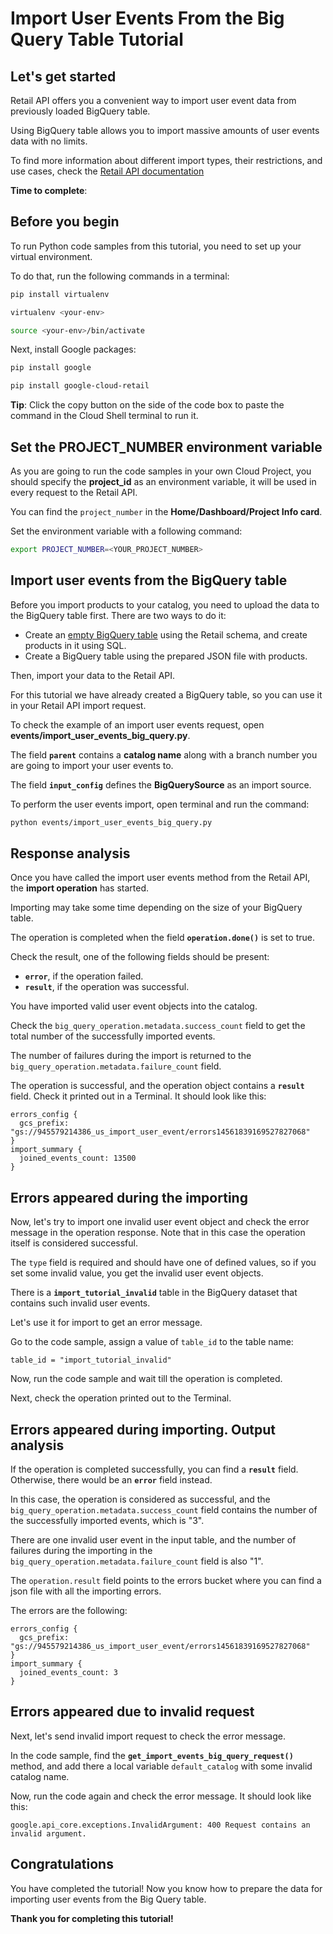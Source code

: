 # **Import User Events From the Big Query Table Tutorial**

## Let's get started

Retail API offers you a convenient way to import user event data from previously loaded BigQuery table.

Using BigQuery table allows you to import massive amounts of user events data with no limits.

To find more information about different import types, their restrictions, and use cases, check the [Retail API documentation](https://cloud.google.com/retail/docs/import-user-events#considerations)

**Time to complete**: 
<walkthrough-tutorial-duration duration="3.0"></walkthrough-tutorial-duration>

## Before you begin

To run Python code samples from this tutorial, you need to set up your virtual environment.

To do that, run the following commands in a terminal:
```bash
pip install virtualenv
```
```bash
virtualenv <your-env>
```
```bash
source <your-env>/bin/activate
```
Next, install Google packages:
```bash
pip install google
```
```bash
pip install google-cloud-retail
```

**Tip**: Click the copy button on the side of the code box to paste the command in the Cloud Shell terminal to
run it.

## Set the PROJECT_NUMBER environment variable

As you are going to run the code samples in your own Cloud Project, you should specify the **project_id** as an environment variable, it will be used in every request to the Retail API.

You can find the ```project_number``` in the **Home/Dashboard/Project Info card**.

Set the environment variable with a following command:
```bash
export PROJECT_NUMBER=<YOUR_PROJECT_NUMBER>
```

## Import user events from the BigQuery table

Before you import products to your catalog, you need to upload the data to the BigQuery table first. There are two ways to do it:

 - Create an [empty BigQuery table](https://cloud.google.com/bigquery/docs/tables#creating_an_empty_table_with_a_schema_definition)
  using the Retail schema, and create products in it using SQL.
 - Create a BigQuery table using the prepared JSON file with products. 

Then, import your data to the Retail API.

For this tutorial we have already created a BigQuery table, so you can use it in your Retail API import request.

To check the example of an import user events request, open **events/import_user_events_big_query.py**.

The field **```parent```** contains a **catalog name** along with a branch number you are going to import your
user events to.

The field **```input_config```** defines the **BigQuerySource** as an import source.

To perform the user events import, open terminal and run the command:

```bash
python events/import_user_events_big_query.py
```

## Response analysis

Once you have called the import user events method from the Retail API, the **import operation** has started.

Importing may take some time depending on the size of your BigQuery table.

The operation is completed when the field **```operation.done()```** is set to true. 

Check the result, one of the following fields should be present:
 - **```error```**, if the operation failed.
 - **```result```**, if the operation was successful.

You have imported valid user event objects into the catalog.

Check the ```big_query_operation.metadata.success_count``` field to get the total number of the successfully imported events.

The number of failures during the import is returned to the ```big_query_operation.metadata.failure_count``` field.

The operation is successful, and the operation object contains a **```result```** field.
Check it printed out in a Terminal. It should look like this: 

```
errors_config {
  gcs_prefix: "gs://945579214386_us_import_user_event/errors14561839169527827068"
}
import_summary {
  joined_events_count: 13500
}
```

## Errors appeared during the importing

Now, let's try to import one invalid user event object and check the error message in the operation response. Note that in this case the operation itself is considered successful.

The ```type``` field is required and should have one of defined values, so if you set some invalid value, you get the invalid user event objects. 

There is a **```import_tutorial_invalid```** table in the BigQuery dataset that contains such invalid user events.

Let's use it for import to get an error message.

Go to the code sample, assign a value of ```table_id``` to the table name:

```table_id = "import_tutorial_invalid"```

Now, run the code sample and wait till the operation is completed. 

Next, check the operation printed out to the Terminal.

## Errors appeared during importing. Output analysis

If the operation is completed successfully, you can find a **```result```** field. Otherwise, there would be an **```error```** field instead.

In this case, the operation is considered as successful, and the ```big_query_operation.metadata.success_count``` field contains the number of the successfully imported events, which is "3".

There are one invalid user event in the input table, and the number of failures during the importing in the ```big_query_operation.metadata.failure_count``` field is also "1".

The ```operation.result``` field points to the errors bucket where you can find a json file with all the importing errors.

The errors are the following: 

```
errors_config {
  gcs_prefix: "gs://945579214386_us_import_user_event/errors14561839169527827068"
}
import_summary {
  joined_events_count: 3
}
```

## Errors appeared due to invalid request

Next, let's send invalid import request to check the error message. 

In the code sample, find the **```get_import_events_big_query_request()```** method, and add there a local variable ```default_catalog``` with some invalid catalog name.

Now, run the code again and check the error message. It should look like this:

```
google.api_core.exceptions.InvalidArgument: 400 Request contains an invalid argument.
```

## Congratulations

<walkthrough-conclusion-trophy></walkthrough-conclusion-trophy>

You have completed the tutorial! Now you know how to prepare the data for importing user events from the Big Query table.

**Thank you for completing this tutorial!**
